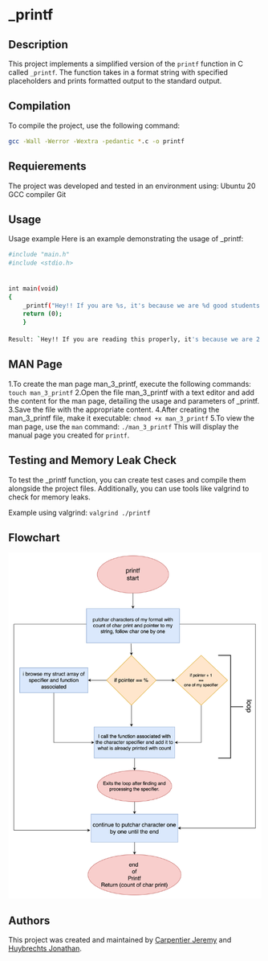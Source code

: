 # _printf

## Description
This project implements a simplified version of the `printf` function in C called `_printf`. The function takes in a format string with specified placeholders and prints formatted output to the standard output.

## Compilation
To compile the project, use the following command:
```bash
gcc -Wall -Werror -Wextra -pedantic *.c -o printf
```

## Requierements
The project was developed and tested in an environment using:
Ubuntu 20
GCC compiler
Git

## Usage
Usage example
Here is an example demonstrating the usage of _printf:

```bash
#include "main.h"
#include <stdio.h>


int main(void)
{
    _printf("Hey!! If you are %s, it's because we are %d good students.\n", "reading this properly", 2);
    return (0);
    }

Result: `Hey!! If you are reading this properly, it's because we are 2 good students.`
```


## MAN Page
1.To create the man page man_3_printf, execute the following commands:
`touch man_3_printf`
2.Open the file man_3_printf with a text editor and add the content for the man page, detailing the usage and parameters of _printf.
3.Save the file with the appropriate content.
4.After creating the man_3_printf file, make it executable:
`chmod +x man_3_printf`
5.To view the man page, use the `man` command:
`./man_3_printf`
This will display the manual page you created for `printf`.

## Testing and Memory Leak Check
To test the _printf function, you can create test cases and compile them alongside the project files. Additionally, you can use tools like valgrind to check for memory leaks.

Example using valgrind:
`valgrind ./printf`

## Flowchart

![Flowchart](https://github.com/CappieGold/holbertonschool-printf/raw/master/image.png)

## Authors
This project was created and maintained by [Carpentier Jeremy](https://github.com/CappieGold) and [Huybrechts Jonathan](https://github.com/Miniknacky).